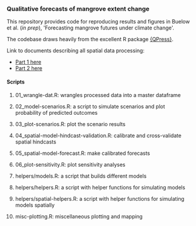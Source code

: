 ### Qualitative forecasts of mangrove extent change

This repository provides code for reproducing results and figures in Buelow et al. (*in prep*), 'Forecasting mangrove futures under climate change'.

The codebase draws heavily from the excellent R package [{QPress}](https://github.com/SWotherspoon/QPress).

Link to documents describing all spatial data processing:

-   [Part 1 here](https://mangrove-climate-risk-mapping.netlify.app/)
-   [Part 2 here](https://mangrove-climate-risk-mapping-2.netlify.app/)

#### Scripts

1.  01_wrangle-dat.R: wrangles processed data into a master dataframe

2.  02_model-scenarios.R: a script to simulate scenarios and plot probability of predicted outcomes

3.  03_plot-scenarios.R: plot the scenario results

4.  04_spatial-model-hindcast-validation.R: calibrate and cross-validate spatial hindcasts

5.  05_spatial-model-forecast.R: make calibrated forecasts

6.  06_plot-sensitivity.R: plot sensitivity analyses

7.  helpers/models.R: a script that builds different models

8.  helpers/helpers.R: a script with helper functions for simulating models

9.  helpers/spatial-helpers.R: a script with helper functions for simulating models spatially

10. misc-plotting.R: miscellaneous plotting and mapping

